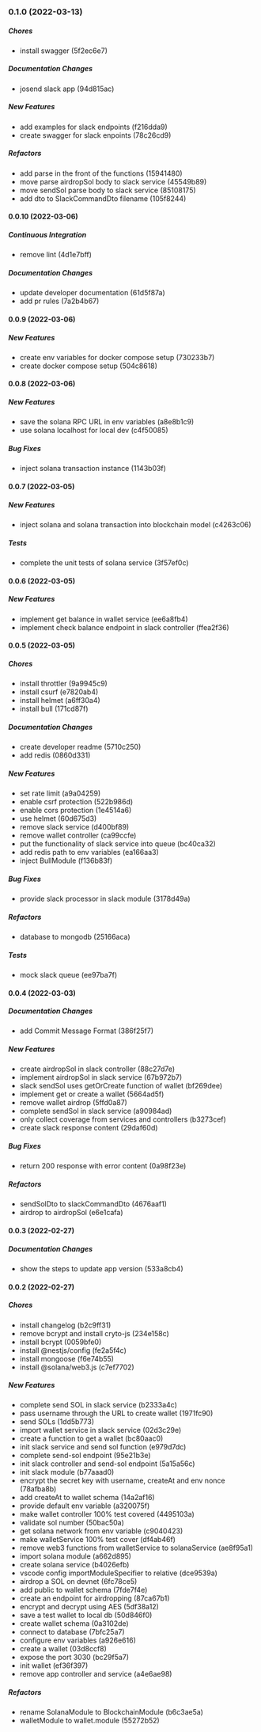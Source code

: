 ### 0.1.0 (2022-03-13)

##### Chores

*  install swagger (5f2ec6e7)

##### Documentation Changes

*  josend slack app (94d815ac)

##### New Features

*  add examples for slack endpoints (f216dda9)
*  create swagger for slack enpoints (78c26cd9)

##### Refactors

*  add parse in the front of the functions (15941480)
*  move parse airdropSol body to slack service (45549b89)
*  move sendSol parse body to slack service (85108175)
*  add dto to SlackCommandDto filename (105f8244)

#### 0.0.10 (2022-03-06)

##### Continuous Integration

*  remove lint (4d1e7bff)

##### Documentation Changes

*  update developer documentation (61d5f87a)
*  add pr rules (7a2b4b67)

#### 0.0.9 (2022-03-06)

##### New Features

*  create env variables for docker compose setup (730233b7)
*  create docker compose setup (504c8618)

#### 0.0.8 (2022-03-06)

##### New Features

*  save the solana RPC URL in env variables (a8e8b1c9)
*  use solana localhost for local dev (c4f50085)

##### Bug Fixes

*  inject solana transaction instance (1143b03f)

#### 0.0.7 (2022-03-05)

##### New Features

*  inject solana and solana transaction into blockchain model (c4263c06)

##### Tests

*  complete the unit tests of solana service (3f57ef0c)

#### 0.0.6 (2022-03-05)

##### New Features

*  implement get balance in wallet service (ee6a8fb4)
*  implement check balance endpoint in slack controller (ffea2f36)

#### 0.0.5 (2022-03-05)

##### Chores

*  install throttler (9a9945c9)
*  install csurf (e7820ab4)
*  install helmet (a6ff30a4)
*  install bull (171cd87f)

##### Documentation Changes

*  create developer readme (5710c250)
*  add redis (0860d331)

##### New Features

*  set rate limit (a9a04259)
*  enable csrf protection (522b986d)
*  enable cors protection (1e4514a6)
*  use helmet (60d675d3)
*  remove slack service (d400bf89)
*  remove wallet controller (ca99ccfe)
*  put the functionality of slack service into queue (bc40ca32)
*  add redis path to env variables (ea166aa3)
*  inject BullModule (f136b83f)

##### Bug Fixes

*  provide slack processor in slack module (3178d49a)

##### Refactors

*  database to mongodb (25166aca)

##### Tests

*  mock slack queue (ee97ba7f)

#### 0.0.4 (2022-03-03)

##### Documentation Changes

*  add Commit Message Format (386f25f7)

##### New Features

*  create airdropSol in slack controller (88c27d7e)
*  implement airdropSol in slack service (67b972b7)
*  slack sendSol uses getOrCreate function of wallet (bf269dee)
*  implement get or create a wallet (5664ad5f)
*  remove wallet airdrop (5ffd0a87)
*  complete sendSol in slack service (a90984ad)
*  only collect coverage from services and controllers (b3273cef)
*  create slack response content (29daf60d)

##### Bug Fixes

*  return 200 response with error content (0a98f23e)

##### Refactors

*  sendSolDto to slackCommandDto (4676aaf1)
*  airdrop to airdropSol (e6e1cafa)

#### 0.0.3 (2022-02-27)

##### Documentation Changes

*  show the steps to update app version (533a8cb4)

#### 0.0.2 (2022-02-27)

##### Chores

*  install changelog (b2c9ff31)
*  remove bcrypt and install cryto-js (234e158c)
*  install bcrypt (0059bfe0)
*  install @nestjs/config (fe2a5f4c)
*  install mongoose (f6e74b55)
*  install @solana/web3.js (c7ef7702)

##### New Features

*  complete send SOL in slack service (b2333a4c)
*  pass username through the URL to create wallet (1971fc90)
*  send SOLs (1dd5b773)
*  import wallet service in slack service (02d3c29e)
*  create a function to get a wallet (bc80aac0)
*  init slack service and send sol function (e979d7dc)
*  complete send-sol endpoint (95e21b3e)
*  init slack controller and send-sol endpoint (5a15a56c)
*  init slack module (b77aaad0)
*  encrypt the secret key with username, createAt and env nonce (78afba8b)
*  add createAt to wallet schema (14a2af16)
*  provide default env variable (a320075f)
*  make wallet controller 100% test covered (4495103a)
*  validate sol number (50bac50a)
*  get solana network from env variable (c9040423)
*  make walletService 100% test cover (df4ab46f)
*  remove web3 functions from walletService to solanaService (ae8f95a1)
*  import solana module (a662d895)
*  create solana service (b4026efb)
*  vscode config importModuleSpecifier to relative (dce9539a)
*  airdrop a SOL on devnet (6fc78ce5)
*  add public to wallet schema (7fde7f4e)
*  create an endpoint for airdropping (87ca67b1)
*  encrypt and decrypt using AES (5df38a12)
*  save a test wallet to local db (50d846f0)
*  create wallet schema (0a3102de)
*  connect to database (7bfc25a7)
*  configure env variables (a926e616)
*  create a wallet (03d8ccf8)
*  expose the port 3030 (bc29f5a7)
*  init wallet (ef36f397)
*  remove app controller and service (a4e6ae98)

##### Refactors

*  rename SolanaModule to BlockchainModule (b6c3ae5a)
*  walletModule to wallet.module (55272b52)

